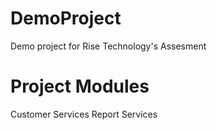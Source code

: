 # DemoProject
Demo project for Rise Technology's Assesment

# Project Modules
Customer Services
Report  Services
